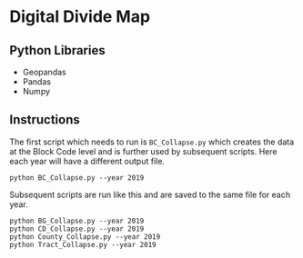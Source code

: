 # Digital Divide Map


## Python Libraries

<ul>
<li> Geopandas
<li> Pandas
<li> Numpy
</ul>

## Instructions

The first script which needs to run is ```BC_Collapse.py``` which creates the data at the Block Code level and is further used by subsequent scripts. Here each year will have a different output file.


    python BC_Collapse.py --year 2019


Subsequent scripts are run like this and are saved to the same file for each year.


    python BG_Collapse.py --year 2019
    python CD_Collapse.py --year 2019
    python County_Collapse.py --year 2019
    python Tract_Collapse.py --year 2019